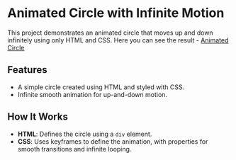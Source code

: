 # Animated Circle with Infinite Motion

This project demonstrates an animated circle that moves up and down infinitely using only HTML and CSS.
Here you can see the result - <a href="https://animated-circle-by-anubhaba.netlify.app/">Animated Circle</a>

## Features
- A simple circle created using HTML and styled with CSS.
- Infinite smooth animation for up-and-down motion.

## How It Works
- **HTML**: Defines the circle using a `div` element.
- **CSS**: Uses keyframes to define the animation, with properties for smooth transitions and infinite looping.

